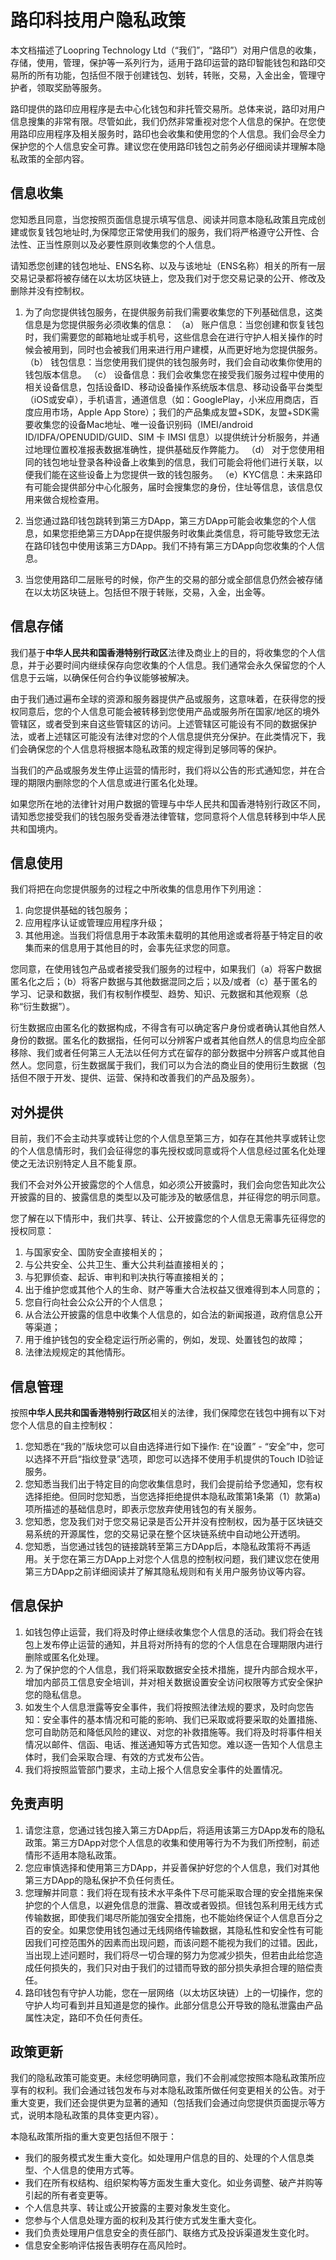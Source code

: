 # 路印科技用户隐私政策

本文档描述了Loopring Technology Ltd（“我们”，“路印”）对用户信息的收集，存储，使用，管理，保护等一系列行为，适用于路印运营的路印智能钱包和路印交易所的所有功能，包括但不限于创建钱包、划转，转账，交易，入金出金，管理守护者，领取奖励等服务。

路印提供的路印应用程序是去中心化钱包和非托管交易所。总体来说，路印对用户信息搜集的非常有限。尽管如此，我们仍然非常重视对您个人信息的保护。在您使用路印应用程序及相关服务时，路印也会收集和使用您的个人信息。我们会尽全力保护您的个人信息安全可靠。建议您在使用路印钱包之前务必仔细阅读并理解本隐私政策的全部内容。

## 信息收集

您知悉且同意，当您按照页面信息提示填写信息、阅读并同意本隐私政策且完成创建或恢复钱包地址时,为保障您正常使用我们的服务，我们将严格遵守公开性、合法性、正当性原则以及必要性原则收集您的个人信息。

请知悉您创建的钱包地址、ENS名称、以及与该地址（ENS名称）相关的所有一层交易记录都将被存储在以太坊区块链上，您及我们对于您交易记录的公开、修改及删除并没有控制权。

1. 为了向您提供钱包服务，在提供服务前我们需要收集您的下列基础信息，这类信息是为您提供服务必须收集的信息：
   （a） 账户信息：当您创建和恢复钱包时，我们需要您的邮箱地址或手机号，这些信息会在进行守护人相关操作的时候会被用到，同时也会被我们用来进行用户建模，从而更好地为您提供服务。
   （b） 钱包信息：当您使用我们提供的钱包服务时，我们会自动收集你使用的钱包版本信息。
   （c） 设备信息：我们会收集您在接受我们服务过程中使用的相关设备信息，包括设备ID、移动设备操作系统版本信息、移动设备平台类型（iOS或安卓），手机语言，通道信息（如：GooglePlay，小米应用商店，百度应用市场，Apple App Store）；我们的产品集成友盟+SDK，友盟+SDK需要收集您的设备Mac地址、唯一设备识别码（IMEI/android ID/IDFA/OPENUDID/GUID、SIM 卡 IMSI 信息）以提供统计分析服务，并通过地理位置校准报表数据准确性，提供基础反作弊能力。
   （d） 对于您使用相同的钱包地址登录各种设备上收集到的信息，我们可能会将他们进行关联，以便我们能在这些设备上为您提供一致的钱包服务。
    （e）KYC信息：未来路印有可能会提供部分中心化服务，届时会搜集您的身份，住址等信息，该信息仅用来做合规检查用。

1. 当您通过路印钱包跳转到第三方DApp，第三方DApp可能会收集您的个人信息，如果您拒绝第三方DApp在提供服务时收集此类信息，将可能导致您无法在路印钱包中使用该第三方DApp。我们不持有第三方DApp向您收集的个人信息。

1. 当您使用路印二层账号的时候，你产生的交易的部分或全部信息仍然会被存储在以太坊区块链上。包括但不限于转账，交易，入金，出金等。

## 信息存储

我们基于**中华人民共和国香港特别行政区**法律及商业上的目的，将收集您的个人信息，并于必要时间内继续保存向您收集的个人信息。我们通常会永久保留您的个人信息于云端，以确保任何合约争议能够被解决。



由于我们通过遍布全球的资源和服务器提供产品或服务，这意味着，在获得您的授权同意后，您的个人信息可能会被转移到您使用产品或服务所在国家/地区的境外管辖区，或者受到来自这些管辖区的访问。上述管辖区可能设有不同的数据保护法，或者上述辖区可能没有法律对您的个人信息提供充分保护。在此类情况下，我们会确保您的个人信息将根据本隐私政策的规定得到足够同等的保护。

当我们的产品或服务发生停止运营的情形时，我们将以公告的形式通知您，并在合理的期限内删除您的个人信息或进行匿名化处理。

如果您所在地的法律针对用户数据的管理与中华人民共和国香港特别行政区不同，请知悉您接受我们的钱包服务受香港法律管辖，您同意将个人信息转移到中华人民共和国境内。

## 信息使用

我们将把在向您提供服务的过程之中所收集的信息用作下列用途：

1. 向您提供基础的钱包服务；
2. 应用程序认证或管理应用程序升级；
3. 其他用途。当我们将信息用于本政策未载明的其他用途或者将基于特定目的收集而来的信息用于其他目的时，会事先征求您的同意。

您同意，在使用钱包产品或者接受我们服务的过程中，如果我们（a）将客户数据匿名化之后；（b）将客户数据与其他数据混同之后；以及/或者（c）基于匿名的学习、记录和数据，我们有权制作模型、趋势、知识、元数据和其他观察（总称“衍生数据”）。

衍生数据应由匿名化的数据构成，不得含有可以确定客户身份或者确认其他自然人身份的数据。匿名化的数据指，任何可以分辨客户或者其他自然人的信息均应全部移除、我们或者任何第三人无法以任何方式在留存的部分数据中分辨客户或其他自然人。您同意，衍生数据属于我们，我们可以为合法的商业目的使用衍生数据（包括但不限于开发、提供、运营、保持和改善我们的产品及服务）。

## 对外提供

目前，我们不会主动共享或转让您的个人信息至第三方，如存在其他共享或转让您的个人信息情形时，我们会征得您的事先授权或同意或将个人信息经过匿名化处理使之无法识别特定人且不能复原。

我们不会对外公开披露您的个人信息，如必须公开披露时，我们会向您告知此次公开披露的目的、披露信息的类型以及可能涉及的敏感信息，并征得您的明示同意。

您了解在以下情形中，我们共享、转让、公开披露您的个人信息无需事先征得您的授权同意：

1. 与国家安全、国防安全直接相关的；
1. 与公共安全、公共卫生、重大公共利益直接相关的；
1. 与犯罪侦查、起诉、审判和判决执行等直接相关的；
1. 出于维护您或其他个人的生命、财产等重大合法权益又很难得到本人同意的；
1. 您自行向社会公众公开的个人信息；
1. 从合法公开披露的信息中收集个人信息的，如合法的新闻报道，政府信息公开等渠道；
1. 用于维护钱包的安全稳定运行所必需的，例如，发现、处置钱包的故障；
1. 法律法规规定的其他情形。

## 信息管理

按照**中华人民共和国香港特别行政区**相关的法律，我们保障您在钱包中拥有以下对您个人信息的自主控制权：

1. 您知悉在“我的”版块您可以自由选择进行如下操作: 在“设置” - “安全”中，您可以选择不开启“指纹登录”选项，即您可以选择不使用手机提供的Touch ID验证服务。
1. 您知悉当我们出于特定目的向您收集信息时，我们会提前给予您通知，您有权选择拒绝。但同时您知悉，当您选择拒绝提供本隐私政策第1条第（1）款第a)项所描述的基础信息时，即表示您放弃使用钱包的有关服务。
1. 您知悉，您及我们对于您交易记录是否公开并没有控制权，因为基于区块链交易系统的开源属性，您的交易记录在整个区块链系统中自动地公开透明。
1. 您知悉，当您通过钱包的链接跳转至第三方DApp后，本隐私政策将不再适用。关于您在第三方DApp上对您个人信息的控制权问题，我们建议您在使用第三方DApp之前详细阅读并了解其隐私规则和有关用户服务协议等内容。

## 信息保护

1. 如钱包停止运营，我们将及时停止继续收集您个人信息的活动。我们将会在钱包上发布停止运营的通知，并且将对所持有的您的个人信息在合理期限内进行删除或匿名化处理。
1. 为了保护您的个人信息，我们将采取数据安全技术措施，提升内部合规水平，增加内部员工信息安全培训，并对相关数据设置安全访问权限等方式安全保护您的隐私信息。
1. 如发生个人信息泄露等安全事件，我们将按照法律法规的要求，及时向您告知：安全事件的基本情况和可能的影响、我们已采取或将要采取的处置措施、您可自助防范和降低风险的建议、对您的补救措施等。我们将及时将事件相关情况以邮件、信函、电话、推送通知等方式告知您。难以逐一告知个人信息主体时，我们会采取合理、有效的方式发布公告。
1. 我们将按照监管部门要求，主动上报个人信息安全事件的处置情况。

## 免责声明

1. 请您注意，您通过钱包接入第三方DApp后，将适用该第三方DApp发布的隐私政策。第三方DApp对您个人信息的收集和使用等行为不为我们所控制，前述情形不适用本隐私政策。
1. 您应审慎选择和使用第三方DApp，并妥善保护好您的个人信息，我们对其他第三方DApp的隐私保护不负任何责任。
1. 您理解并同意：我们将在现有技术水平条件下尽可能采取合理的安全措施来保护您的个人信息，以避免信息的泄露、篡改或者毁损。但钱包系利用无线方式传输数据，即使我们竭尽所能加强安全措施，也不能始终保证个人信息百分之百的安全。如果您使用钱包通过无线网络传输数据，其隐私性和安全性有可能因我们可控范围外的因素而出现问题，而该问题不能视为我们的过错。因此，当出现上述问题时，我们将尽一切合理的努力为您减少损失，但若由此给您造成任何损失的，我们只对由于我们的过错而导致的部分损失承担合理的赔偿责任。
1. 路印钱包有守护人功能，您在一层网络（以太坊区块链）上的一切操作，您的守护人均可看到并且知道是您的操作。此部分信息公开导致的隐私泄露由产品属性决定，路印不负任何责任。

## 政策更新

我们的隐私政策可能变更。未经您明确同意，我们不会削减您按照本隐私政策所应享有的权利。我们会通过钱包发布与对本隐私政策所做任何变更相关的公告。对于重大变更，我们还会提供更为显著的通知（包括我们会通过向您提供页面提示等方式，说明本隐私政策的具体变更内容）。

本隐私政策所指的重大变更包括但不限于：

- 我们的服务模式发生重大变化。如处理用户信息的目的、处理的个人信息类型、个人信息的使用方式等。
- 我们在所有权结构、组织架构等方面发生重大变化。如业务调整、破产并购等引起的所有者变更等。
- 个人信息共享、转让或公开披露的主要对象发生变化。
- 您参与个人信息处理方面的权利及其行使方式发生重大变化。
- 我们负责处理用户信息安全的责任部门、联络方式及投诉渠道发生变化时。
- 信息安全影响评估报告表明存在高风险时。
